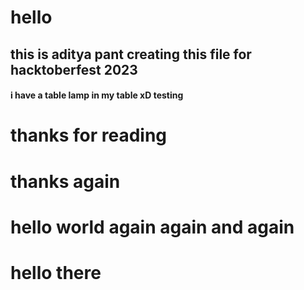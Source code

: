 # hello

## this is aditya pant creating this file for **hacktoberfest 2023**

#### i have a table lamp in my table xD **testing**

# thanks for reading

# thanks again

# hello world again again and again

# hello there
